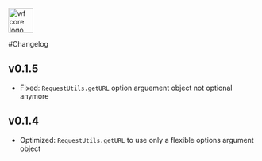 <img src="https://webfruits.io/assets/wf-small-toolbox-logo.svg" alt="wf core logo" height="50px">

#Changelog

## v0.1.5
* Fixed: `RequestUtils.getURL` option arguement object not optional anymore 

## v0.1.4
* Optimized: `RequestUtils.getURL` to use only a flexible options argument object 

